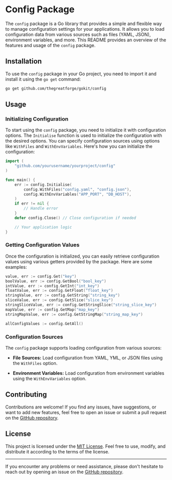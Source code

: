 # Config Package

The `config` package is a Go library that provides a simple and flexible way to manage configuration settings for your applications. It allows you to load configuration data from various sources such as files (YAML, JSON), environment variables, and more. This README provides an overview of the features and usage of the `config` package.

## Installation

To use the `config` package in your Go project, you need to import it and install it using the `go get` command:

```bash
go get github.com/thegreatforge/gokit/config
```

## Usage

### Initializing Configuration

To start using the `config` package, you need to initialize it with configuration options. The `Initialise` function is used to initialize the configuration with the desired options. You can specify configuration sources using options like `WithFiles` and `WithEnvVariables`. Here's how you can initialize the configuration:

```go
import (
	"github.com/yourusername/yourproject/config"
)

func main() {
	err := config.Initialise(
		config.WithFiles("config.yaml", "config.json"),
		config.WithEnvVariables("APP_PORT", "DB_HOST"),
	)
	if err != nil {
		// Handle error
	}
	defer config.Close() // Close configuration if needed

	// Your application logic
}
```

### Getting Configuration Values

Once the configuration is initialized, you can easily retrieve configuration values using various getters provided by the package. Here are some examples:

```go
value, err := config.Get("key")
boolValue, err := config.GetBool("bool_key")
intValue, err := config.GetInt("int_key")
floatValue, err := config.GetFloat("float_key")
stringValue, err := config.GetString("string_key")
sliceValue, err := config.GetSlice("slice_key")
stringSliceValue, err := config.GetStringSlice("string_slice_key")
mapValue, err := config.GetMap("map_key")
stringMapValue, err := config.GetStringMap("string_map_key")

allConfigValues := config.GetAll()
```

### Configuration Sources

The `config` package supports loading configuration from various sources:

- **File Sources:** Load configuration from YAML, YML, or JSON files using the `WithFiles` option.

- **Environment Variables:** Load configuration from environment variables using the `WithEnvVariables` option.

## Contributing

Contributions are welcome! If you find any issues, have suggestions, or want to add new features, feel free to open an issue or submit a pull request on the [GitHub repository](https://github.com/thegreatforge/gokit).

## License

This project is licensed under the [MIT License](LICENSE). Feel free to use, modify, and distribute it according to the terms of the license.

---

If you encounter any problems or need assistance, please don't hesitate to reach out by opening an issue on the [GitHub repository](https://github.com/thegreatforge/gokit).